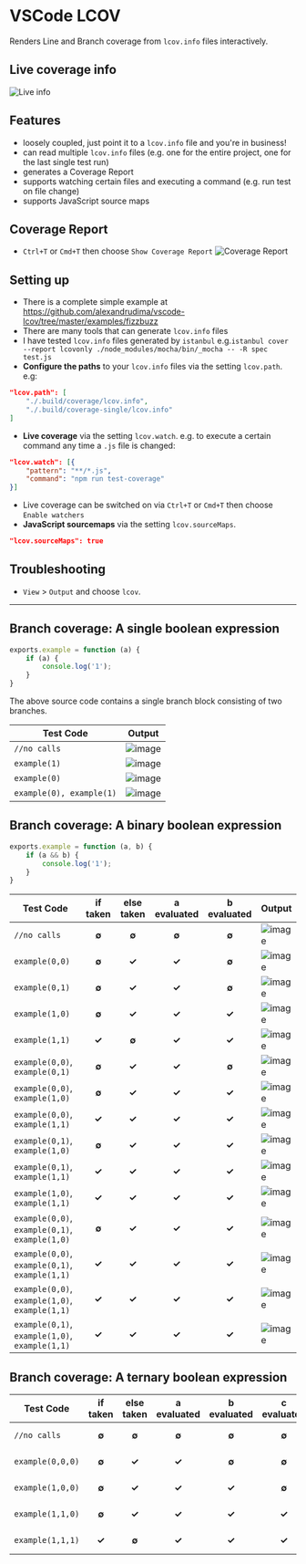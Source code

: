 # VSCode LCOV

Renders Line and Branch coverage from `lcov.info` files interactively.

## Live coverage info

![Live info](https://cloud.githubusercontent.com/assets/5047891/18036349/9101c648-6d68-11e6-9502-4ed14e03f51e.gif)

## Features

* loosely coupled, just point it to a `lcov.info` file and you're in business!
* can read multiple `lcov.info` files (e.g. one for the entire project, one for the last single test run)
* generates a Coverage Report
* supports watching certain files and executing a command (e.g. run test on file change)
* supports JavaScript source maps

## Coverage Report
 * `Ctrl+T` or `Cmd+T` then choose `Show Coverage Report`
![Coverage Report](https://cloud.githubusercontent.com/assets/5047891/18036350/94acd634-6d68-11e6-908b-a18ef6b80c0f.gif)

## Setting up

* There is a complete simple example at https://github.com/alexandrudima/vscode-lcov/tree/master/examples/fizzbuzz
* There are many tools that can generate `lcov.info` files
* I have tested `lcov.info` files generated by `istanbul` e.g.`istanbul cover --report lcovonly ./node_modules/mocha/bin/_mocha -- -R spec test.js`
* **Configure the paths** to your `lcov.info` files via the setting `lcov.path`. e.g:
```json
"lcov.path": [
    "./.build/coverage/lcov.info",
    "./.build/coverage-single/lcov.info"
]
```
* **Live coverage** via the setting `lcov.watch`. e.g. to execute a certain command any time a `.js` file is changed:
```json
"lcov.watch": [{
    "pattern": "**/*.js",
    "command": "npm run test-coverage"
}]
```
* Live coverage can be switched on via `Ctrl+T` or `Cmd+T` then choose `Enable watchers`
* **JavaScript sourcemaps** via the setting `lcov.sourceMaps`.
```json
"lcov.sourceMaps": true
```

## Troubleshooting
 * `View` > `Output` and choose `lcov`.

---

## Branch coverage: A single boolean expression

```js
exports.example = function (a) {
	if (a) {
		console.log('1');
	}
}
```

The above source code contains a single branch block consisting of two branches.

|  Test Code               |  Output |
|--------------------------|---------|
| `//no calls`             | ![image](https://cloud.githubusercontent.com/assets/5047891/18345523/308ccea0-75bc-11e6-8d2c-f15cd8c8796c.png) |
| `example(1)`             | ![image](https://cloud.githubusercontent.com/assets/5047891/18346801/942d4d94-75c2-11e6-9925-1349ccffc2bb.png) |
| `example(0)`             | ![image](https://cloud.githubusercontent.com/assets/5047891/18346828/b20a862e-75c2-11e6-9404-b16cc955b150.png) |
| `example(0), example(1)` | ![image](https://cloud.githubusercontent.com/assets/5047891/18346867/d86d2394-75c2-11e6-8c76-ea6de4c57644.png) |

## Branch coverage: A binary boolean expression

```js
exports.example = function (a, b) {
	if (a && b) {
		console.log('1');
	}
}
```

|  Test Code                                     | if taken | else taken | a evaluated | b evaluated |  Output |
|------------------------------------------------|:--------:|:----------:|:-----------:|:-----------:|---------|
| `//no calls`                                   |   **∅**  |    **∅**   |    **∅**    |    **∅**    | ![image](https://cloud.githubusercontent.com/assets/5047891/18349139/f1d6c5d0-75cf-11e6-879b-f561bdd3d44a.png) |
| `example(0,0)`                                 |   **∅**  |    **✓**   |    **✓**    |    **∅**    | ![image](https://cloud.githubusercontent.com/assets/5047891/18349161/162373e8-75d0-11e6-868a-bc2c3a9f0bf4.png) |
| `example(0,1)`                                 |   **∅**  |    **✓**   |    **✓**    |    **∅**    | ![image](https://cloud.githubusercontent.com/assets/5047891/18349181/33c268b4-75d0-11e6-93e7-9e9249609511.png) |
| `example(1,0)`                                 |   **∅**  |    **✓**   |    **✓**    |    **✓**    | ![image](https://cloud.githubusercontent.com/assets/5047891/18349199/4fa9beba-75d0-11e6-83b7-61c54407ad6d.png) |
| `example(1,1)`                                 |   **✓**  |    **∅**   |    **✓**    |    **✓**    | ![image](https://cloud.githubusercontent.com/assets/5047891/18349218/62efca8c-75d0-11e6-8c6c-038e2ecd9ed7.png) |
| `example(0,0)`, `example(0,1)`                 |   **∅**  |    **✓**   |    **✓**    |    **∅**    | ![image](https://cloud.githubusercontent.com/assets/5047891/18349295/f89324b2-75d0-11e6-88d9-08034771a6d3.png) |
| `example(0,0)`, `example(1,0)`                 |   **∅**  |    **✓**   |    **✓**    |    **✓**    | ![image](https://cloud.githubusercontent.com/assets/5047891/18349328/2014641a-75d1-11e6-8e69-ac28a627abc0.png) |
| `example(0,0)`, `example(1,1)`                 |   **✓**  |    **✓**   |    **✓**    |    **✓**    | ![image](https://cloud.githubusercontent.com/assets/5047891/18349355/481f52e4-75d1-11e6-8c18-f083095fb764.png) |
| `example(0,1)`, `example(1,0)`                 |   **∅**  |    **✓**   |    **✓**    |    **✓**    | ![image](https://cloud.githubusercontent.com/assets/5047891/18349373/6ffbefe8-75d1-11e6-9762-388882e1f657.png) |
| `example(0,1)`, `example(1,1)`                 |   **✓**  |    **✓**   |    **✓**    |    **✓**    | ![image](https://cloud.githubusercontent.com/assets/5047891/18349396/972f8066-75d1-11e6-8ce7-7880854705d2.png) |
| `example(1,0)`, `example(1,1)`                 |   **✓**  |    **✓**   |    **✓**    |    **✓**    | ![image](https://cloud.githubusercontent.com/assets/5047891/18349414/ad7cb5be-75d1-11e6-8bed-f07b93c732e5.png) |
| `example(0,0)`, `example(0,1)`, `example(1,0)` |   **∅**  |    **✓**   |    **✓**    |    **✓**    | ![image](https://cloud.githubusercontent.com/assets/5047891/18349517/251ff284-75d2-11e6-8945-d910b3b19284.png) |
| `example(0,0)`, `example(0,1)`, `example(1,1)` |   **✓**  |    **✓**   |    **✓**    |    **✓**    | ![image](https://cloud.githubusercontent.com/assets/5047891/18349605/7747a390-75d2-11e6-87c5-8f3f887547bf.png) |
| `example(0,0)`, `example(1,0)`, `example(1,1)` |   **✓**  |    **✓**   |    **✓**    |    **✓**    | ![image](https://cloud.githubusercontent.com/assets/5047891/18349636/96680152-75d2-11e6-95da-38f11be1ad15.png) |
| `example(0,1)`, `example(1,0)`, `example(1,1)` |   **✓**  |    **✓**   |    **✓**    |    **✓**    | ![image](https://cloud.githubusercontent.com/assets/5047891/18349673/b2d450fc-75d2-11e6-8652-81a3f3ce5e26.png) |

## Branch coverage: A ternary boolean expression
|  Test Code                                     | if taken | else taken | a evaluated | b evaluated | c evaluated |  Output |
|------------------------------------------------|:--------:|:----------:|:-----------:|:-----------:|:-----------:|---------|
| `//no calls`                                   |   **∅**  |    **∅**   |    **∅**    |    **∅**    |    **∅**    | ![image](https://cloud.githubusercontent.com/assets/5047891/18350180/0794aae0-75d5-11e6-8d70-f06642253e73.png) |
| `example(0,0,0)`                               |   **∅**  |    **✓**   |    **✓**    |    **∅**    |    **∅**    | ![image](https://cloud.githubusercontent.com/assets/5047891/18350238/4c59e532-75d5-11e6-9611-cdc10037c1e6.png) |
| `example(1,0,0)`                               |   **∅**  |    **✓**   |    **✓**    |    **✓**    |    **∅**    | ![image](https://cloud.githubusercontent.com/assets/5047891/18350272/6bb6eb0a-75d5-11e6-8be3-3ece76abd900.png) |
| `example(1,1,0)`                               |   **∅**  |    **✓**   |    **✓**    |    **✓**    |    **✓**    | ![image](https://cloud.githubusercontent.com/assets/5047891/18350302/892c2bfa-75d5-11e6-9f38-964d8f58dc1a.png) |
| `example(1,1,1)`                               |   **✓**  |    **∅**   |    **✓**    |    **✓**    |    **✓**    | ![image](https://cloud.githubusercontent.com/assets/5047891/18350320/a53d25b0-75d5-11e6-89e2-98d2ed4ba95d.png) |

